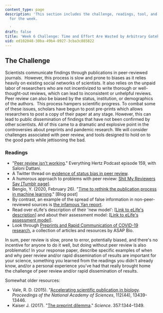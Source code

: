 ```yaml
---
content_type: page
description: 'This section includes the challenge, readings, tool, and response paper
  for the week.

  '
draft: false
title: 'Week 6 Challenge: Time and Effort Are Wasted by Arbitrary Gatekeeping'
uid: ed102048-30ba-49b4-8927-3cba3c885822
---
```

## The Challenge

Scientists communicate findings through publications in peer-reviewed journals.  However, this process is slow and prone to biases as it relies heavily on existing social networks of scientists. It also relies on the unpaid labor of researchers who are not incentivized to write thorough or well-thought-out reviews, which can lead to inconsistent or unhelpful reviews. Peer review can also be biased by the status, institution, or demographics of the authors.  This process hampers scientific progress. To combat some of these issues, scholars have begun to post pre-prints which allows researchers to post a copy of their paper at any stage. However, this can lead to public dissemination of findings that have not been confirmed by other scientists. All of this came to a dramatic and explosive point in the controversies about preprints and pandemic research. We will consider challenges associated with peer review, and tools designed to hold on to the good parts while jettisoning the bad.

### Readings

- "[Peer review isn't working](https://everythinghertz.com/159)." Everything Hertz Podcast episode 159, with Saloni Dattani.
- A Twitter thread on [evidence of status bias in peer review](https://twitter.com/BrianNosek/status/1568270176847552512).
- A humorous approach to problems with peer review: [Shit My Reviewers Say \[Tumblr page\]](https://shitmyreviewerssay.tumblr.com/).
- Bengio, Y. (2020, February 26). "[Time to rethink the publication process in machine learning](https://yoshuabengio.org/2020/02/26/time-to-rethink-the-publication-process-in-machine-learning/)." \[Blog post\]
- By contrast, an example of the spread of false information in non-peer-reviewed sources is [the infamous Yan report](https://www.washingtonpost.com/technology/2021/02/12/china-covid-misinformation-li-meng-yan/).
- Read over eLife's description of their 'new model': \[[Link to eLife's description](https://elifesciences.org/inside-elife/54d63486/elife-s-new-model-changing-the-way-you-share-your-research)\] and about their assessment model: \[[Link to eLife's assessment model](https://elifesciences.org/inside-elife/db24dd46/elife-s-new-model-what-is-an-elife-assessment)\].
- Look through [Preprints and Rapid Communication of COVID-19 research](https://asapbio.org/preprints-and-covid-19), a collection of articles and resources by ASAP Bio. 

In sum, peer review is slow, prone to error, potentially biased, and there's no incentive for anyone to do it well, but doing without peer review is also problematic! In your response paper, describe specific examples of when and why peer review and/or rapid dissemination of results are important for your science, something you learned from the readings you didn't already know, and/or a personal experience you've had that really brought home the challenge of peer review and/or rapid dissemination of results.

Somewhat older resources:

- Vale, R. D. (2015). "[Accelerating scientific publication in biology](https://www.pnas.org/content/112/44/13439). *Proceedings of the National Academy of Sciences*, 112(44), 13439-13446.
- Kaiser J. (2017). "[The preprint dilemma](https://www.science.org/doi/full/10.1126/science.357.6358.1344)." *Science*. 357:1344–1349.
